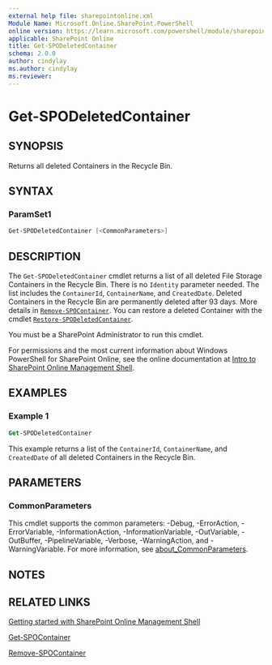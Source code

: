 ```yaml
---
external help file: sharepointonline.xml
Module Name: Microsoft.Online.SharePoint.PowerShell
online version: https://learn.microsoft.com/powershell/module/sharepoint-online/get-spodeletedcontainer
applicable: SharePoint Online
title: Get-SPODeletedContainer
schema: 2.0.0
author: cindylay
ms.author: cindylay
ms.reviewer:
---
```


# Get-SPODeletedContainer

## SYNOPSIS

Returns all deleted Containers in the Recycle Bin.

## SYNTAX

### ParamSet1

```powershell
Get-SPODeletedContainer [<CommonParameters>]
```

## DESCRIPTION

The `Get-SPODeletedContainer` cmdlet returns a list of all deleted File Storage Containers in the Recycle Bin. There is no `Identity` parameter needed. The list includes the `ContainerId`, `ContainerName`, and `CreatedDate`. Deleted Containers in the Recycle Bin are permanently deleted after 93 days. More details in [`Remove-SPOContainer`](./Remove-SPOContainer.md). You can restore a deleted Container with the cmdlet [`Restore-SPODeletedContainer`](./Restore-SPODeletedContainer.md).

You must be a SharePoint Administrator to run this cmdlet.

For permissions and the most current information about Windows PowerShell for SharePoint Online, see the online documentation at [Intro to SharePoint Online Management Shell](/powershell/sharepoint/sharepoint-online/introduction-sharepoint-online-management-shell?view=sharepoint-ps).

## EXAMPLES

### Example 1

```ps
Get-SPODeletedContainer
```

This example returns a list of the `ContainerId`, `ContainerName`, and `CreatedDate` of all deleted Containers in the Recycle Bin. 


## PARAMETERS

### CommonParameters

This cmdlet supports the common parameters: -Debug, -ErrorAction, -ErrorVariable, -InformationAction, -InformationVariable, -OutVariable, -OutBuffer, -PipelineVariable, -Verbose, -WarningAction, and -WarningVariable. For more information, see [about_CommonParameters](https://go.microsoft.com/fwlink/?LinkID=113216).

## NOTES

## RELATED LINKS

[Getting started with SharePoint Online Management Shell](/powershell/sharepoint/sharepoint-online/connect-sharepoint-online?view=sharepoint-ps)

[Get-SPOContainer](Get-SPOContainer.md)

[Remove-SPOContainer](Remove-SPOContainer.md)

